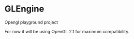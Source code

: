 # GLEngine
Opengl playground project

For now it will be using OpenGL 2.1 for maximum compatibility.
